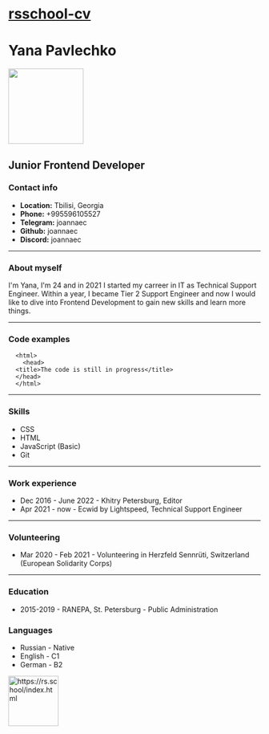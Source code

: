 # [rsschool-cv](https://joannaec.github.io/rsschool-cv/cv)

# Yana Pavlechko 

<img src="https://i.ibb.co/JQDjwqS/profile-picture.jpg" width="150" height="150">

## Junior Frontend Developer

### Contact info

+ **Location:** Tbilisi, Georgia
+ **Phone:** +995596105527
+ **Telegram:** joannaec
+ **Github:** joannaec
+ **Discord:** joannaec

---

### About myself

I'm Yana, I'm 24 and in 2021 I started my carreer in IT as Technical Support Engineer. Within a year, I became Tier 2 Support Engineer and now I would like to dive into Frontend Development to gain new skills and learn more things. 

---

### Code examples

      <html>
        <head>
      <title>The code is still in progress</title>
      </head>
      </html>

---

### Skills

* CSS
* HTML
* JavaScript (Basic)
* Git

---

### Work experience

* Dec 2016 - June 2022 - Khitry Petersburg, Editor
* Apr 2021 - now - Ecwid by Lightspeed, Technical Support Engineer

---

### Volunteering

* Mar 2020 - Feb 2021 - Volunteering in Herzfeld Sennrüti, Switzerland (European Solidarity Corps)

---

### Education

* 2015-2019 - RANEPA, St. Petersburg - Public Administration



### Languages

* Russian - Native
* English - C1
* German - B2

<img src="https://images.opencollective.com/rsschool/c60db11/background.png" width="100" height="100" alt="https://rs.school/index.html">
